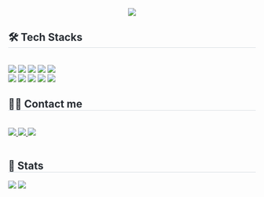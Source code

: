 <div align= "center">
    <img src="https://capsule-render.vercel.app/api?type=waving&color=0:6bbfff,100:33e3e6&height=180&text=Hello,%20I'm%20eunchae.&animation=fadeIn&fontColor=ffffff&fontSize=50" />
    </div>
    <div style="text-align: left;">
    <h2 style="border-bottom: 1px solid #d8dee4; color: #282d33;"> 🛠️ Tech Stacks </h2> <br> 
    <div style="margin: ; text-align: left;" "text-align: left;"> <img src="https://img.shields.io/badge/C-A8B9CC?style=flat-square&logo=C&logoColor=white">
          <img src="https://img.shields.io/badge/CSS3-1572B6?style=flat-square&logo=CSS3&logoColor=white">
          <img src="https://img.shields.io/badge/Figma-F24E1E?style=flat-square&logo=Figma&logoColor=white">
          <img src="https://img.shields.io/badge/Github-181717?style=flat-square&logo=Github&logoColor=white">
          <img src="https://img.shields.io/badge/HTML5-E34F26?style=flat-square&logo=HTML5&logoColor=white">
          <br/><img src="https://img.shields.io/badge/Javascript-F7DF1E?style=flat-square&logo=Javascript&logoColor=white">
          <img src="https://img.shields.io/badge/Java-007396?style=flat-square&logo=Java&logoColor=white">
          <img src="https://img.shields.io/badge/MySQL-4479A1?style=flat-square&logo=MySQL&logoColor=white">
          <img src="https://img.shields.io/badge/Oracle-F80000?style=flat-square&logo=Oracle&logoColor=white">
          <img src="https://img.shields.io/badge/Python-3776AB?style=flat-square&logo=Python&logoColor=white">
          <br/></div>
    </div>
    <div style="text-align: left;">
    <h2 style="border-bottom: 1px solid #d8dee4; color: #282d33;"> 🧑‍💻 Contact me </h2> <br> 
    <div style="text-align: left;"> <a href=https://www.instagram.com/un_xh9/?__pwa=1> <img src="https://img.shields.io/badge/Instagram-E4405F?style=flat-square&logo=Instagram&logoColor=white&link=https://www.instagram.com/un_xh9/?__pwa=1"> </a>
         <a href=mailto:25_49@bssm.hs.kr> <img src="https://img.shields.io/badge/Gmail-EA4335?style=flat-square&logo=Gmail&logoColor=white&link=mailto:25_49@bssm.hs.kr"> </a>
         <a href=https://www.notion.so/87ffc9e1a41442c085102bfcae62ba3c> <img src="https://img.shields.io/badge/Notion-000000?style=flat-square&logo=Notion&logoColor=white&link=https://www.notion.so/87ffc9e1a41442c085102bfcae62ba3c"> </a>
          </div>  <br> 
    <div style="text-align: left;">  </div> 
    </div>
    <div style="text-align: left;"> 
    <h2 style="border-bottom: 1px solid #d8dee4; color: #282d33;"> 🏅 Stats </h2> <div style="text-align: left;"> <img src="https://github-readme-stats.vercel.app/api?username=dldmsco-29&bg_color=180,dedede,00000000&title_color=000000&text_color=000000"
         /> <img src="https://github-readme-stats.vercel.app/api/top-langs/?username=dldmsco-29&layout=compact&bg_color=180,dedede,00000000&title_color=000000&text_color=000000"
           /> </div> 
    </div>
    
